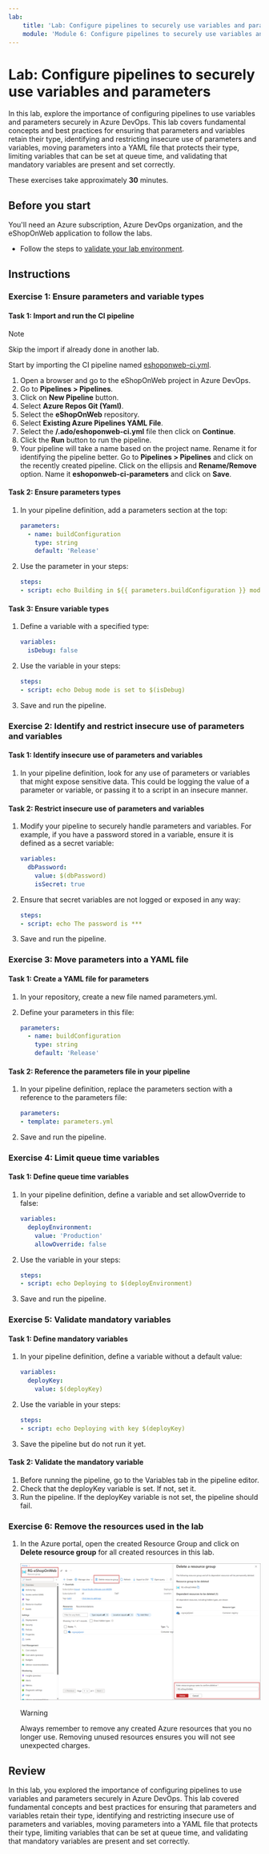 ```yaml
---
lab:
    title: 'Lab: Configure pipelines to securely use variables and parameters'
    module: 'Module 6: Configure pipelines to securely use variables and parameters'
---
```


# Lab: Configure pipelines to securely use variables and parameters

In this lab, explore the importance of configuring pipelines to use variables and parameters securely in Azure DevOps. This lab covers fundamental concepts and best practices for ensuring that parameters and variables retain their type, identifying and restricting insecure use of parameters and variables, moving parameters into a YAML file that protects their type, limiting variables that can be set at queue time, and validating that mandatory variables are present and set correctly.

These exercises take approximately **30** minutes.

## Before you start

You'll need an Azure subscription, Azure DevOps organization, and the eShopOnWeb application to follow the labs.

- Follow the steps to [validate your lab environment](APL2001_M00_Validate_Lab_Environment.md).

## Instructions

### Exercise 1: Ensure parameters and variable types

#### Task 1: Import and run the CI pipeline

> [!NOTE]
> Skip the import if already done in another lab.

Start by importing the CI pipeline named [eshoponweb-ci.yml](https://github.com/MicrosoftLearning/eShopOnWeb/blob/main/.ado/eshoponweb-ci.yml).

1. Open a browser and go to the eShopOnWeb project in Azure DevOps.
2. Go to **Pipelines > Pipelines**.
3. Click on **New Pipeline** button.
4. Select **Azure Repos Git (Yaml)**.
5. Select the **eShopOnWeb** repository.
6. Select **Existing Azure Pipelines YAML File**.
7. Select the **/.ado/eshoponweb-ci.yml** file then click on **Continue**.
8. Click the **Run** button to run the pipeline.
9. Your pipeline will take a name based on the project name. Rename it for identifying the pipeline better. Go to **Pipelines > Pipelines** and click on the recently created pipeline. Click on the ellipsis and **Rename/Remove** option. Name it **eshoponweb-ci-parameters** and click on **Save**.

#### Task 2: Ensure parameters types

1. In your pipeline definition, add a parameters section at the top:

    ```YAML
    parameters:
      - name: buildConfiguration
        type: string
        default: 'Release'
    
    ```

2. Use the parameter in your steps:

    ```YAML
    steps:
    - script: echo Building in ${{ parameters.buildConfiguration }} mode
    
    ```

#### Task 3: Ensure variable types

1. Define a variable with a specified type:

    ```YAML
    variables:
      isDebug: false
    
    ```

2. Use the variable in your steps:

    ```YAML
    steps:
    - script: echo Debug mode is set to $(isDebug)
    
    ```

3. Save and run the pipeline.

### Exercise 2: Identify and restrict insecure use of parameters and variables

#### Task 1: Identify insecure use of parameters and variables

1. In your pipeline definition, look for any use of parameters or variables that might expose sensitive data. This could be logging the value of a parameter or variable, or passing it to a script in an insecure manner.

#### Task 2: Restrict insecure use of parameters and variables

1. Modify your pipeline to securely handle parameters and variables. For example, if you have a password stored in a variable, ensure it is defined as a secret variable:

    ```YAML
    variables:
      dbPassword: 
        value: $(dbPassword)
        isSecret: true
    
    ```

2. Ensure that secret variables are not logged or exposed in any way:

    ```YAML
    steps:
    - script: echo The password is *** 
    
    ```

3. Save and run the pipeline.

### Exercise 3: Move parameters into a YAML file

#### Task 1: Create a YAML file for parameters

1. In your repository, create a new file named parameters.yml.
2. Define your parameters in this file:

    ```YAML
    parameters:
      - name: buildConfiguration
        type: string
        default: 'Release'
    
    ```

#### Task 2: Reference the parameters file in your pipeline

1. In your pipeline definition, replace the parameters section with a reference to the parameters file:

    ```YAML
    parameters:
    - template: parameters.yml
    
    ```

2. Save and run the pipeline.

### Exercise 4: Limit queue time variables

#### Task 1: Define queue time variables

1. In your pipeline definition, define a variable and set allowOverride to false:

    ```YAML
    variables:
      deployEnvironment:
        value: 'Production'
        allowOverride: false
    
    ```

2. Use the variable in your steps:

    ```YAML
    steps:
    - script: echo Deploying to $(deployEnvironment)
    
    ```

3. Save and run the pipeline.

### Exercise 5: Validate mandatory variables

#### Task 1: Define mandatory variables

1. In your pipeline definition, define a variable without a default value:

    ```YAML
    variables:
      deployKey: 
        value: $(deployKey)
    
    ```

2. Use the variable in your steps:

    ```YAML
    steps:
    - script: echo Deploying with key $(deployKey)
    
    ```

3. Save the pipeline but do not run it yet.

#### Task 2: Validate the mandatory variable

1. Before running the pipeline, go to the Variables tab in the pipeline editor.
2. Check that the deployKey variable is set. If not, set it.
3. Run the pipeline. If the deployKey variable is not set, the pipeline should fail.

### Exercise 6: Remove the resources used in the lab

1. In the Azure portal, open the created Resource Group and click on **Delete resource group** for all created resources in this lab.

    ![Screenshot of the delete resource group button.](media/delete-resource-group.png)

    > [!WARNING]
    > Always remember to remove any created Azure resources that you no longer use. Removing unused resources ensures you will not see unexpected charges.

## Review

In this lab, you explored the importance of configuring pipelines to use variables and parameters securely in Azure DevOps. This lab covered fundamental concepts and best practices for ensuring that parameters and variables retain their type, identifying and restricting insecure use of parameters and variables, moving parameters into a YAML file that protects their type, limiting variables that can be set at queue time, and validating that mandatory variables are present and set correctly.
